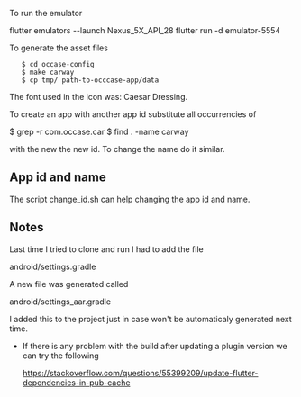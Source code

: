 To run the emulator

   flutter emulators --launch Nexus_5X_API_28
   flutter run -d emulator-5554

To generate the asset files

```
   $ cd occase-config
   $ make carway
   $ cp tmp/ path-to-occcase-app/data
```

The font used in the icon was: Caesar Dressing.

To create an app with another app id substitute all occurrencies
of 

   $ grep -r com.occase.car
   $ find . -name carway

with the new the new id. To change the name do it similar.

App id and name
----------------------------------------------------------

The script change_id.sh can help changing the app id and name.

Notes
----------------------------------------------------------

Last time I tried to clone and run I had to add the file

   android/settings.gradle

A new file was generated called

   android/settings_aar.gradle

I added this to the project just in case won't be automaticaly generated
next time.

- If there is any problem with the build after updating a plugin version we
  can try the following

  https://stackoverflow.com/questions/55399209/update-flutter-dependencies-in-pub-cache

